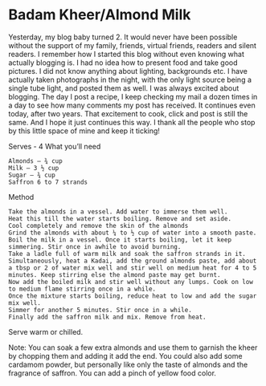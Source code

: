 #  Badam Kheer/Almond Milk




Yesterday, my blog baby turned 2. It would never have been possible without the support of my family, friends, virtual friends, readers and silent readers. I remember how I started this blog without even knowing what actually blogging is. I had no idea how to present food and take good pictures. I did not know anything about lighting, backgrounds etc. I have actually taken photographs in the night, with the only light source being a single tube light, and posted them as well. I was always excited about blogging. The day I post a recipe, I keep checking my mail a dozen times in a day to see how many comments my post has received. It continues even today, after two years. That excitement to cook, click and post is still the same. And I hope it just continues this way. I thank all the people who stop by this little space of mine and keep it ticking!


Serves - 4
What you’ll need

    Almonds – ¾ cup
    Milk – 3 ½ cup
    Sugar – ¾ cup
    Saffron 6 to 7 strands


Method

    Take the almonds in a vessel. Add water to immerse them well.
    Heat this till the water starts boiling. Remove and set aside.
    Cool completely and remove the skin of the almonds
    Grind the almonds with about ¼ to ½ cup of water into a smooth paste.
    Boil the milk in a vessel. Once it starts boiling, let it keep simmering. Stir once in awhile to avoid burning.
    Take a ladle full of warm milk and soak the saffron strands in it.
    Simultaneously, heat a Kadai, add the ground almonds paste, add about a tbsp or 2 of water mix well and stir well on medium heat for 4 to 5 minutes. Keep stirring else the almond paste may get burnt.
    Now add the boiled milk and stir well without any lumps. Cook on low to medium flame stirring once in a while.
    Once the mixture starts boiling, reduce heat to low and add the sugar mix well.
    Simmer for another 5 minutes. Stir once in a while.
    Finally add the saffron milk and mix. Remove from heat.


Serve warm or chilled.



Note:
You can soak a few extra almonds and use them to garnish the kheer by chopping them and adding it add the end.
You could also add some cardamom powder, but personally like only the taste of almonds and the fragrance of saffron.
You can add a pinch of yellow food color.